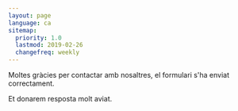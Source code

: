 ```yaml
---
layout: page
language: ca
sitemap:
  priority: 1.0
  lastmod: 2019-02-26
  changefreq: weekly
---
```

<p>Moltes gràcies per contactar amb nosaltres, el formulari s'ha enviat correctament.
<p>Et donarem resposta molt aviat.</p>
